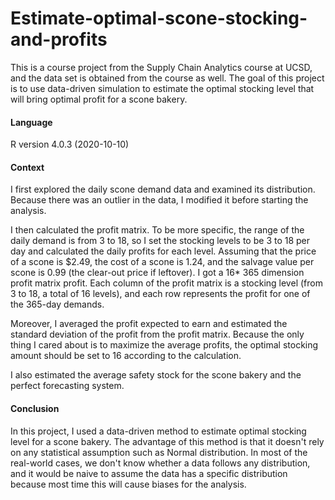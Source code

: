 # Estimate-optimal-scone-stocking-and-profits

This is a course project from the Supply Chain Analytics course at UCSD, and the data set is obtained from the course as well. The goal of this project is to use data-driven simulation to estimate the optimal stocking level that will bring optimal profit for a scone bakery.

#### Language
R version 4.0.3 (2020-10-10)

#### Context

I first explored the daily scone demand data and examined its distribution. Because there was an outlier in the data, I modified it before starting the analysis.

I then calculated the profit matrix. To be more specific, the range of the daily demand is from 3 to 18, so I set the stocking levels to be 3 to 18 per day and  calculated the daily profits for each level. Assuming that the price of a scone is $2.49, the cost of a scone is 1.24, and the salvage value per scone is 0.99 (the clear-out price if leftover). I got a 16* 365 dimension profit matrix profit. Each column of the profit matrix is a stocking level (from 3 to 18, a total of 16 levels), and each row represents the profit for one of the 365-day demands.

Moreover, I averaged the profit expected to earn and estimated the standard deviation of the profit from the profit matrix. Because the only thing I cared about is to maximize the average profits, the optimal stocking amount should be set to 16 according to the calculation.

I also estimated the average safety stock for the scone bakery and the perfect forecasting system.

#### Conclusion

In this project, I used a data-driven method to estimate optimal stocking level for a scone bakery. The advantage of this method is that it doesn't rely on any statistical assumption such as Normal distribution. In most of the real-world cases, we don't know whether a data follows any distribution, and it would be naive to assume the data has a specific distribution because most time this will cause biases for the analysis.

